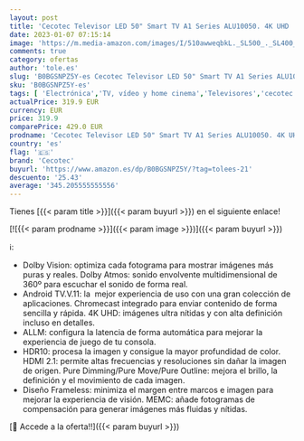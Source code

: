 ```yaml
---
layout: post
title: 'Cecotec Televisor LED 50" Smart TV A1 Series ALU10050. 4K UHD  Android 11  Diseño Frameless  MEMC  Dolby Vision y Dolby Atmos  HDR10  Modelo 2023'
date: 2023-01-07 07:15:14
image: 'https://m.media-amazon.com/images/I/510awweqbkL._SL500_._SL400_.jpg'
comments: true
category: ofertas
author: 'tole.es'
slug: 'B0BGSNPZ5Y-es Cecotec Televisor LED 50" Smart TV A1 Series ALU10050. 4K...'
sku: 'B0BGSNPZ5Y-es'
tags: [ 'Electrónica','TV, vídeo y home cinema','Televisores','cecotec','smart','televisor','tv','🇪🇸', ]
actualPrice: 319.9 EUR
currency: EUR
price: 319.9
comparePrice: 429.0 EUR
prodname: 'Cecotec Televisor LED 50" Smart TV A1 Series ALU10050. 4K UHD  Android 11  Diseño Frameless  MEMC  Dolby Vision y Dolby Atmos  HDR10  Modelo 2023'
country: 'es'
flag: '🇪🇸'
brand: 'Cecotec'
buyurl: 'https://www.amazon.es/dp/B0BGSNPZ5Y/?tag=tolees-21'
descuento: '25.43'
average: '345.205555555556'
---
```


Tienes [{{< param title >}}]({{< param buyurl >}}) en el siguiente enlace!

[![{{< param prodname >}}]({{< param image >}})]({{< param buyurl >}})

ℹ️:

- Dolby Vision: optimiza cada fotograma para mostrar imágenes más puras y reales. Dolby Atmos: sonido envolvente multidimensional de 360º para escuchar el sonido de forma real.
- Android TV.V.11: la  mejor experiencia de uso con una gran colección de aplicaciones. Chromecast integrado para enviar contenido de forma sencilla y rápida. 4K UHD: imágenes ultra nítidas y con alta definición incluso en detalles.
- ALLM: configura la latencia de forma automática para mejorar la experiencia de juego de tu consola.
- HDR10: procesa la imagen y consigue la mayor profundidad de color. HDMI 2.1: permite altas frecuencias y resoluciones sin dañar la imagen de origen. Pure Dimming/Pure Move/Pure Outline: mejora el brillo, la definición y el movimiento de cada imagen.
- Diseño Frameless: minimiza el margen entre marcos e imagen para mejorar la experiencia de visión. MEMC: añade fotogramas de compensación para generar imágenes más fluidas y nítidas.

[🛒 Accede a la oferta!!]({{< param buyurl >}})
